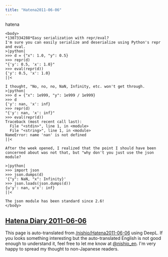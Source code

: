 ```yaml
---
title: "Hatena2011-06-06"
---
```


hatena

```
<body>
*1307334288*Easy serialization with repr/eval?
I'm sure you can easily serialize and deserialize using Python's repr and eval.
>|python|
>>> d = {"x": 1.0, "y": 0.5}
>>> repr(d)
"{'y': 0.5, 'x': 1.0}"
>>> eval(repr(d))
{'y': 0.5, 'x': 1.0}
||<

I thought, "No, no, no, NaN, Infinity, etc. won't get through.
>|python|
>>> d = {"x": 1e999, "y": 1e999 / 1e999}
>>> d
{'y': nan, 'x': inf}
>>> repr(d)
"{'y': nan, 'x': inf}"
>>> eval(repr(d))
Traceback (most recent call last):
  File "<stdin>", line 1, in <module>
  File "<string>", line 1, in <module>
NameError: name 'nan' is not defined
||<

After the week opened, I realized that the point I should have been concerned about was not that, but "why don't you just use the json module?

>|python|
>>> import json
>>> json.dumps(d)
'{"y": NaN, "x": Infinity}'
>>> json.loads(json.dumps(d))
{u'y': nan, u'x': inf}
||<

The json module has been standard since 2.6!
</body>
```


[Hatena Diary 2011-06-06](https://nishiohirokazu.hatenadiary.org/archive/2011/06/06)
---
This page is auto-translated from [/nishio/Hatena2011-06-06](https://scrapbox.io/nishio/Hatena2011-06-06) using DeepL. If you looks something interesting but the auto-translated English is not good enough to understand it, feel free to let me know at [@nishio_en](https://twitter.com/nishio_en). I'm very happy to spread my thought to non-Japanese readers.